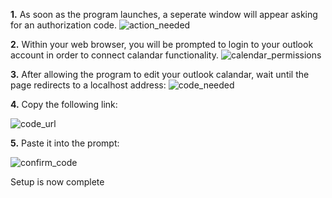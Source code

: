 <b>1.</b> As soon as the program launches, a seperate window will appear asking for an authorization code.
![action_needed](https://github.com/user-attachments/assets/179aa43c-98ef-4abf-a36e-13f3d3b24f97)

<b>2.</b> Within your web browser, you will be prompted to login to your outlook account in order to connect calandar functionality.
![calendar_permissions](https://github.com/user-attachments/assets/30e00668-d844-4e91-b89a-12bd9e01c765)

<b>3.</b> After allowing the program to edit your outlook calandar, wait until the page redirects to a localhost address:
![code_needed](https://github.com/user-attachments/assets/34fc3d73-3a7c-4615-a930-afa50cff104c)

<b>4.</b> Copy the following link:

![code_url](https://github.com/user-attachments/assets/1bee245c-c83d-4bf2-9aa9-05d761312ade)

<b>5.</b> Paste it into the prompt:

![confirm_code](https://github.com/user-attachments/assets/b24a99f1-e5e5-4b5a-9703-92508a45ca54)

Setup is now complete
